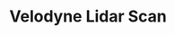 # Velodyne Lidar Scan

<div id="example"></div>

<script type="application/javascript">
  new Vue({
    el: '#example',
    template: '<live-code class="full" :template="code" mode="html>iframe" :debounce="200" />',
    data: {
      code:
`
<script src="${location.origin+location.pathname}global.js"><\/script>

<loading-icon id="loading"></loading-icon>

<lume-scene id="scene" perspective="800" webgl enable-css="false" class="hidden">
  <lume-point-light id="light" position="200 -200 200" intensity="3" color="deeppink"></lume-point-light>
  <lume-ambient-light color="white" intensity="0.6"></lume-ambient-light>
  <lume-camera-rig active rotation="0 -110 0" initial-distance="500" max-distance="1200" min-distance="100" initial-polar-angle="30"></lume-camera-rig>
  <lume-gltf-model src="${location.origin+location.pathname}examples/velodyne-lidar-scan/puck.gltf"></lume-gltf-model>
  <!--
    Use a ply-behavior on an element with geometry (such as <lume-mesh> or
    <lume-points>) to load geometry points from a PLY file.
  -->
  <lume-points
    id="model"
    has="ply-geometry"
    src="${location.origin+location.pathname}examples/velodyne-lidar-scan/shelby-scene.ply"
    rotation="90 0 0"
    position="0 0 60"
    size="0 0 0"
    scale="50 50 50"
    color="royalblue"
  ></lume-points>
</lume-scene>

<div info align="center">A scene scanned with a Velodyne laser radar scanner (lidar),<br />focused on a Ford Shelby GT350.</div>

<style>
  html,
  body {
    width: 100%; height: 100%;
    margin: 0; padding: 0;
    background: #222;
    --color: 228, 20, 255 /*vibrant pink*/;
    color: rgb(var(--color)); font-family: sans-serif;
  }
  loading-icon {
    --loading-icon-color: var(--color);
    position: absolute;
    top: 50%; left: 50%;
    transform: translate(-50%, -50%);
    width: 10px; height: 10px;
  }
  [info] {
    position: absolute; top: 0; left: 0; width: 100%;
    box-sizing: border-box; padding: 10px;
  }
  .hidden { visibility: hidden; }
</style>

<script>
	LUME.useDefaultNames()
	light.position = (x, y, z, t) => [500 * Math.sin(t * 0.001), 500 * Math.cos(t * 0.001), z]
  model.on('MODEL_LOAD', () => {
    scene.classList.remove('hidden')
    loading.classList.add('hidden')
  })
<\/script>
`
},
})
</script>
